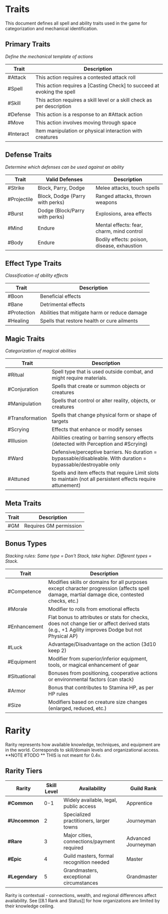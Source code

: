 # Traits

This document defines all spell and ability traits used in the game for categorization and mechanical identification.

## Primary Traits
*Define the mechanical template of actions*

| Trait | Description |
|-------|-------------|
| #Attack | This action requires a contested attack roll |
| #Spell | This action requires a [Casting Check] to succeed at evoking the spell |
| #Skill | This action requires a skill level or a skill check as per description |
| #Defense | This action is a response to an #Attack action |
| #Move | This action involves moving through space |
| #Interact | Item manipulation or physical interaction with creatures |

## Defense Traits
*Determine which defenses can be used against an ability*

| Trait | Valid Defenses | Description |
|-------|----------------|-------------|
| #Strike | Block, Parry, Dodge | Melee attacks, touch spells |
| #Projectile | Block, Dodge (Parry with perks) | Ranged attacks, thrown weapons |
| #Burst | Dodge (Block/Parry with perks) | Explosions, area effects |
| #Mind | Endure | Mental effects: fear, charm, mind control |
| #Body | Endure | Bodily effects: poison, disease, exhaustion |


## Effect Type Traits
*Classification of ability effects*

| Trait | Description |
|-------|-------------|
| #Boon | Beneficial effects |
| #Bane | Detrimental effects |
| #Protection | Abilities that mitigate harm or reduce damage |
| #Healing | Spells that restore health or cure ailments |

## Magic Traits
*Categorization of magical abilities*

| Trait | Description |
|-------|-------------|
| #Ritual | Spell type that is used outside combat, and might require materials.  |
| #Conjuration | Spells that create or summon objects or creatures |
| #Manipulation | Spells that control or alter reality, objects, or creatures |
| #Transformation | Spells that change physical form or shape of targets |
| #Scrying | Effects that enhance or modify senses |
| #Illusion | Abilities creating or barring sensory effects (detected with Perception and #Scrying) |
| #Ward | Defensive/perceptive barriers. No duration = bypassable/disableable. With duration = bypassable/destroyable only |
| #Attuned | Spells and item effects that require Limit slots to maintain (not all persistent effects require attunement) |

## Meta Traits

| Trait | Description |
|-------|-------------|
| #GM | Requires GM permission |

## Bonus Types
*Stacking rules: Same type = Don't Stack, take higher. Different types = Stack.*

| Trait | Description |
|-------|-------------|
| #Competence | Modifies skills or domains for all purposes except character progression (affects spell damage, martial damage dice, contested checks, etc.) |
| #Morale | Modifier to rolls from emotional effects |
| #Enhancement | Flat bonus to attributes or stats for checks, does not change tier or affect derived stats (e.g., +1 Agility improves Dodge but not Physical AP) |
| #Luck | Advantage/Disadvantage on the action (3d10 keep 2) |
| #Equipment | Modifier from superior/inferior equipment, tools, or magical enhancement of gear |
| #Situational | Bonuses from positioning, cooperative actions or environmental factors (can stack) |
| #Armor | Bonus that contributes to Stamina HP, as per HP rules |
| #Size | Modifiers based on creature size changes (enlarged, reduced, etc.) |

# Rarity

Rarity represents how available knowledge, techniques, and equipment are in the world. Corresponds to skill/domain levels and organizational access.
**NOTE #TODO ** THIS is not meant for 0.4v.
## Rarity Tiers

| Rarity | Skill Level | Availability | Guild Rank |
|--------|------------|--------------|------------|
| **#Common** | 0-1 | Widely available, legal, public access | Apprentice |
| **#Uncommon** | 2 | Specialized practitioners, larger towns | Journeyman |
| **#Rare** | 3 | Major cities, connections/payment required | Advanced Journeyman |
| **#Epic** | 4 | Guild masters, formal recognition needed | Master |
| **#Legendary** | 5 | Grandmasters, exceptional circumstances | Grandmaster |

Rarity is contextual - connections, wealth, and regional differences affect availability. See [[8.1 Rank and Status]] for how organizations are limited by their knowledge ceiling.
